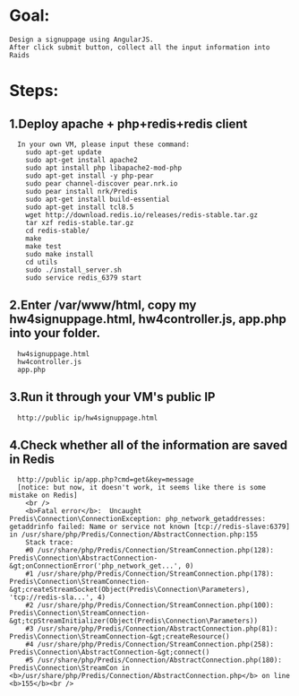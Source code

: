 # Goal:
    Design a signuppage using AngularJS. 
    After click submit button, collect all the input information into Raids
# Steps:
## 1.Deploy apache + php+redis+redis client 
      In your own VM, please input these command: 
        sudo apt-get update
        sudo apt-get install apache2
        sudo apt install php libapache2-mod-php
        sudo apt-get install -y php-pear
        sudo pear channel-discover pear.nrk.io
        sudo pear install nrk/Predis
        sudo apt-get install build-essential
        sudo apt-get install tcl8.5
        wget http://download.redis.io/releases/redis-stable.tar.gz
        tar xzf redis-stable.tar.gz
        cd redis-stable/
        make
        make test
        sudo make install
        cd utils
        sudo ./install_server.sh
        sudo service redis_6379 start
## 2.Enter /var/www/html, copy my hw4signuppage.html, hw4controller.js, app.php into your folder.
      hw4signuppage.html
      hw4controller.js
      app.php
## 3.Run it through your VM's public IP
      http://public ip/hw4signuppage.html
## 4.Check whether all of the information are saved in Redis
      http://public ip/app.php?cmd=get&key=message
      [notice: but now, it doesn't work, it seems like there is some mistake on Redis]
        <br />
        <b>Fatal error</b>:  Uncaught Predis\Connection\ConnectionException: php_network_getaddresses: getaddrinfo failed: Name or service not known [tcp://redis-slave:6379] in /usr/share/php/Predis/Connection/AbstractConnection.php:155
        Stack trace:
        #0 /usr/share/php/Predis/Connection/StreamConnection.php(128): Predis\Connection\AbstractConnection-&gt;onConnectionError('php_network_get...', 0)
        #1 /usr/share/php/Predis/Connection/StreamConnection.php(178): Predis\Connection\StreamConnection-&gt;createStreamSocket(Object(Predis\Connection\Parameters), 'tcp://redis-sla...', 4)
        #2 /usr/share/php/Predis/Connection/StreamConnection.php(100): Predis\Connection\StreamConnection-&gt;tcpStreamInitializer(Object(Predis\Connection\Parameters))
        #3 /usr/share/php/Predis/Connection/AbstractConnection.php(81): Predis\Connection\StreamConnection-&gt;createResource()
        #4 /usr/share/php/Predis/Connection/StreamConnection.php(258): Predis\Connection\AbstractConnection-&gt;connect()
        #5 /usr/share/php/Predis/Connection/AbstractConnection.php(180): Predis\Connection\StreamCon in <b>/usr/share/php/Predis/Connection/AbstractConnection.php</b> on line <b>155</b><br />

